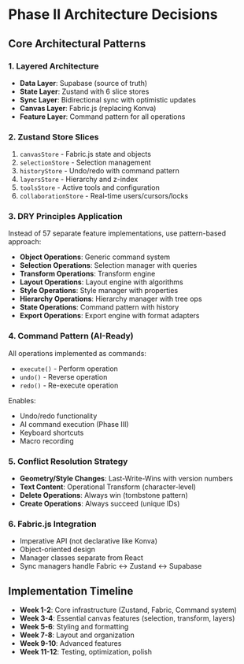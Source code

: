 # Phase II Architecture Decisions

## Core Architectural Patterns

### 1. Layered Architecture
- **Data Layer**: Supabase (source of truth)
- **State Layer**: Zustand with 6 slice stores
- **Sync Layer**: Bidirectional sync with optimistic updates
- **Canvas Layer**: Fabric.js (replacing Konva)
- **Feature Layer**: Command pattern for all operations

### 2. Zustand Store Slices
1. `canvasStore` - Fabric.js state and objects
2. `selectionStore` - Selection management
3. `historyStore` - Undo/redo with command pattern
4. `layersStore` - Hierarchy and z-index
5. `toolsStore` - Active tools and configuration
6. `collaborationStore` - Real-time users/cursors/locks

### 3. DRY Principles Application
Instead of 57 separate feature implementations, use pattern-based approach:
- **Object Operations**: Generic command system
- **Selection Operations**: Selection manager with queries
- **Transform Operations**: Transform engine
- **Layout Operations**: Layout engine with algorithms
- **Style Operations**: Style manager with properties
- **Hierarchy Operations**: Hierarchy manager with tree ops
- **State Operations**: Command pattern with history
- **Export Operations**: Export engine with format adapters

### 4. Command Pattern (AI-Ready)
All operations implemented as commands:
- `execute()` - Perform operation
- `undo()` - Reverse operation
- `redo()` - Re-execute operation

Enables:
- Undo/redo functionality
- AI command execution (Phase III)
- Keyboard shortcuts
- Macro recording

### 5. Conflict Resolution Strategy
- **Geometry/Style Changes**: Last-Write-Wins with version numbers
- **Text Content**: Operational Transform (character-level)
- **Delete Operations**: Always win (tombstone pattern)
- **Create Operations**: Always succeed (unique IDs)

### 6. Fabric.js Integration
- Imperative API (not declarative like Konva)
- Object-oriented design
- Manager classes separate from React
- Sync managers handle Fabric ↔ Zustand ↔ Supabase

## Implementation Timeline
- **Week 1-2**: Core infrastructure (Zustand, Fabric, Command system)
- **Week 3-4**: Essential canvas features (selection, transform, layers)
- **Week 5-6**: Styling and formatting
- **Week 7-8**: Layout and organization
- **Week 9-10**: Advanced features
- **Week 11-12**: Testing, optimization, polish
